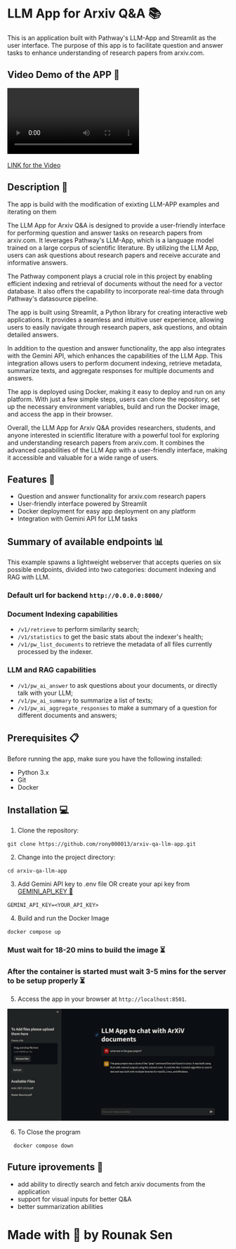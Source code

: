 # LLM App for Arxiv Q&A 📚

This is an application built with Pathway's LLM-App and Streamlit as the user interface. The purpose of this app is to facilitate question and answer tasks to enhance understanding of research papers from arxiv.com.


## Video Demo of the APP 🎥
<video src="https://github.com/rony0000013/arxiv-qa-llm-app/assets/103501472/0ae9ef1d-e1ff-45ef-8e4e-6b205f63517b" controls="controls" >
</video>

[ LINK for the Video ](https://youtu.be/BZjWr5ula0M)


## Description 📝

The app is build with the modification of exixting LLM-APP examples and iterating on them

The LLM App for Arxiv Q&A is designed to provide a user-friendly interface for performing question and answer tasks on research papers from arxiv.com. It leverages Pathway's LLM-App, which is a language model trained on a large corpus of scientific literature. By utilizing the LLM App, users can ask questions about research papers and receive accurate and informative answers.

The Pathway component plays a crucial role in this project by enabling efficient indexing and retrieval of documents without the need for a vector database. It also offers the capability to incorporate real-time data through Pathway's datasource pipeline.

The app is built using Streamlit, a Python library for creating interactive web applications. It provides a seamless and intuitive user experience, allowing users to easily navigate through research papers, ask questions, and obtain detailed answers.

In addition to the question and answer functionality, the app also integrates with the Gemini API, which enhances the capabilities of the LLM App. This integration allows users to perform document indexing, retrieve metadata, summarize texts, and aggregate responses for multiple documents and answers.

The app is deployed using Docker, making it easy to deploy and run on any platform. With just a few simple steps, users can clone the repository, set up the necessary environment variables, build and run the Docker image, and access the app in their browser.

Overall, the LLM App for Arxiv Q&A provides researchers, students, and anyone interested in scientific literature with a powerful tool for exploring and understanding research papers from arxiv.com. It combines the advanced capabilities of the LLM App with a user-friendly interface, making it accessible and valuable for a wide range of users.


## Features 🎁

- Question and answer functionality for arxiv.com research papers
- User-friendly interface powered by Streamlit
- Docker deployment for easy app deployment on any platform
- Integration with Gemini API for LLM tasks

## Summary of available endpoints 📊

This example spawns a lightweight webserver that accepts queries on six possible endpoints, divided into two categories: document indexing and RAG with LLM.
### Default url for backend `http://0.0.0.0:8000/`

### Document Indexing capabilities
- `/v1/retrieve` to perform similarity search;
- `/v1/statistics` to get the basic stats about the indexer's health;
- `/v1/pw_list_documents` to retrieve the metadata of all files currently processed by the indexer.

### LLM and RAG capabilities
- `/v1/pw_ai_answer` to ask questions about your documents, or directly talk with your LLM;
- `/v1/pw_ai_summary` to summarize a list of texts;
- `/v1/pw_ai_aggregate_responses` to make a summary of a question for different documents and answers;

## Prerequisites 📋

Before running the app, make sure you have the following installed:

- Python 3.x
- Git
- Docker

## Installation 💻

1. Clone the repository:

  ``` 'bash
  git clone https://github.com/rony000013/arxiv-qa-llm-app.git
  ```

2. Change into the project directory:

  ``` 'bash
  cd arxiv-qa-llm-app
  ```

3. Add Gemini API key to .env file OR create your api key from [GEMINI_API_KEY 🔑](https://makersuite.google.com/app/apikey)
  ```
  GEMINI_API_KEY=<YOUR_API_KEY>
  ``` 

4. Build and run the Docker Image

  ``` 'bash
  docker compose up
  ```
  
  ### **Must wait for 18-20 mins to build the image ⏳** 

  ### **After the container is started must wait 3-5 mins for the server to be setup properly ⏳**

5. Access the app in your browser at `http://localhost:8501`.

![image view of site](image.png)

6. To Close the program 
  ``` 'bash
    docker compose down
  ```


## Future iprovements  🚀
  - add ability to directly search and fetch arxiv documents from the application
  - support for visual inputs for better Q&A
  - better summarization abilities

# Made with 🖤 by Rounak Sen
